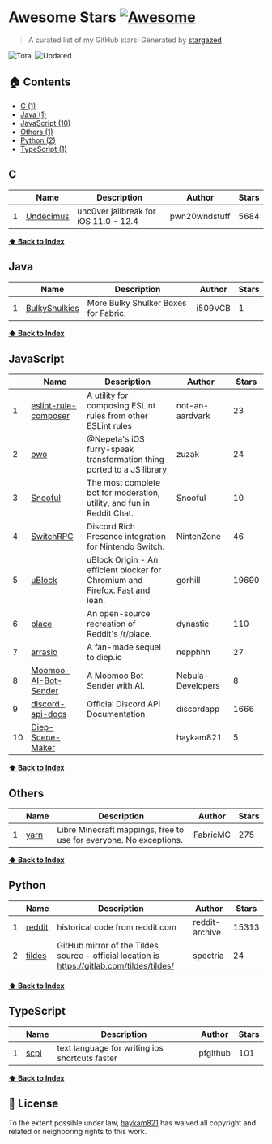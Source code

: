 # Awesome Stars [![Awesome](https://cdn.rawgit.com/sindresorhus/awesome/d7305f38d29fed78fa85652e3a63e154dd8e8829/media/badge.svg)](https://github.com/sindresorhus/awesome)

> A curated list of my GitHub stars! Generated by [stargazed](https://github.com/abhijithvijayan/stargazed)

![Total](https://img.shields.io/badge/Total-16-green.svg)
![Updated](https://img.shields.io/badge/Updated-14--3--2020-blue.svg)

## 🏠 Contents

- [C (1)](#c)
- [Java (1)](#java)
- [JavaScript (10)](#javascript)
- [Others (1)](#others)
- [Python (2)](#python)
- [TypeScript (1)](#typescript)

## C
|  | Name 	|  Description 	| Author  	|  Stars 	|
|---	|---	|---	|---	|---	|
| 1 |  [Undecimus](https://github.com/pwn20wndstuff/Undecimus) | unc0ver jailbreak for iOS 11.0 - 12.4 | pwn20wndstuff | 5684 |

**[⬆ Back to Index](#-contents)**

## Java
|  | Name 	|  Description 	| Author  	|  Stars 	|
|---	|---	|---	|---	|---	|
| 1 |  [BulkyShulkies](https://github.com/i509VCB/BulkyShulkies) | More Bulky Shulker Boxes for Fabric. | i509VCB | 1 |

**[⬆ Back to Index](#-contents)**

## JavaScript
|  | Name 	|  Description 	| Author  	|  Stars 	|
|---	|---	|---	|---	|---	|
| 1 |  [eslint-rule-composer](https://github.com/not-an-aardvark/eslint-rule-composer) | A utility for composing ESLint rules from other ESLint rules | not-an-aardvark | 23 |
| 2 |  [owo](https://github.com/zuzak/owo) | @Nepeta's iOS furry-speak transformation thing ported to a JS library | zuzak | 24 |
| 3 |  [Snooful](https://github.com/Snooful/Snooful) | The most complete bot for moderation, utility, and fun in Reddit Chat. | Snooful | 10 |
| 4 |  [SwitchRPC](https://github.com/NintenZone/SwitchRPC) | Discord Rich Presence integration for Nintendo Switch. | NintenZone | 46 |
| 5 |  [uBlock](https://github.com/gorhill/uBlock) | uBlock Origin - An efficient blocker for Chromium and Firefox. Fast and lean. | gorhill | 19690 |
| 6 |  [place](https://github.com/dynastic/place) | An open-source recreation of Reddit's /r/place. | dynastic | 110 |
| 7 |  [arrasio](https://github.com/nepphhh/arrasio) | A fan-made sequel to diep.io | nepphhh | 27 |
| 8 |  [Moomoo-AI-Bot-Sender](https://github.com/Nebula-Developers/Moomoo-AI-Bot-Sender) | A Moomoo Bot Sender with AI. | Nebula-Developers | 8 |
| 9 |  [discord-api-docs](https://github.com/discordapp/discord-api-docs) | Official Discord API Documentation | discordapp | 1666 |
| 10 |  [Diep-Scene-Maker](https://github.com/haykam821/Diep-Scene-Maker) |  | haykam821 | 5 |

**[⬆ Back to Index](#-contents)**

## Others
|  | Name 	|  Description 	| Author  	|  Stars 	|
|---	|---	|---	|---	|---	|
| 1 |  [yarn](https://github.com/FabricMC/yarn) | Libre Minecraft mappings, free to use for everyone. No exceptions. | FabricMC | 275 |

**[⬆ Back to Index](#-contents)**

## Python
|  | Name 	|  Description 	| Author  	|  Stars 	|
|---	|---	|---	|---	|---	|
| 1 |  [reddit](https://github.com/reddit-archive/reddit) | historical code from reddit.com | reddit-archive | 15313 |
| 2 |  [tildes](https://github.com/spectria/tildes) | GitHub mirror of the Tildes source - official location is https://gitlab.com/tildes/tildes/ | spectria | 24 |

**[⬆ Back to Index](#-contents)**

## TypeScript
|  | Name 	|  Description 	| Author  	|  Stars 	|
|---	|---	|---	|---	|---	|
| 1 |  [scpl](https://github.com/pfgithub/scpl) | text language for writing ios shortcuts faster | pfgithub | 101 |

**[⬆ Back to Index](#-contents)**

## 📝 License

To the extent possible under law, [haykam821](https://github.com/haykam821) has waived all copyright and related or neighboring rights to this work.

